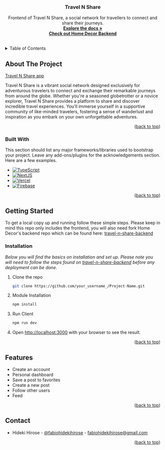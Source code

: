 <a name="readme-top"></a>
<br />

<div align="center">

  <h3 align="center">Travel N Share</h3>

  <p align="center">
   Frontend of Travel N Share, a social network for travellers to connect and share their journeys.
    <br />
    <a href="https://github.com/fabiohidekihirose/travel-n-share-frontend"><strong>Explore the docs »</strong></a>
    <br />
    <a href="https://github.com/fabiohidekihirose/travel-n-share-backend"><strong>Check out Home Decor Backend</strong></a>
    <br />
    <br />
  </p>
</div>

<!-- TABLE OF CONTENTS -->
<details>
  <summary>Table of Contents</summary>
  <ol>
    <li>
      <a href="#about-the-project">About The Project</a>
      <ul>
        <li><a href="#built-with">Built With</a></li>
      </ul>
    </li>
    <li>
      <a href="#getting-started">Getting Started</a>
      <ul>
        <li><a href="#installation">Installation</a></li>
      </ul>
    </li>
    <li><a href="#features">Features</a></li>
    <li><a href="#contact">Contact</a></li>
  </ol>
</details>

## About The Project

[Travel N Share app](https://travel-n-share.vercel.app/)

Travel N Share is a vibrant social network designed exclusively for adventurous travelers to connect and exchange their remarkable journeys from around the globe. Whether you're a seasoned globetrotter or a novice explorer, Travel N Share provides a platform to share and discover incredible travel experiences. You'll immerse yourself in a supportive community of like-minded travelers, fostering a sense of wanderlust and inspiration as you embark on your own unforgettable adventures.

<p align="right">(<a href="#readme-top">back to top</a>)</p>

### Built With

This section should list any major frameworks/libraries used to bootstrap your project. Leave any add-ons/plugins for the acknowledgements section. Here are a few examples.

- [![TypeScript][typescript]][typescript-url]
- [![NextJS][nextjs]][nextjs-url]
- [![Vercel][vercel]][vercel-url]
- [![Firebase][firebase]][firebase-url]

<p align="right">(<a href="#readme-top">back to top</a>)</p>

## Getting Started

To get a local copy up and running follow these simple steps.
Please keep in mind this repo only includes the frontend, you will also need fork Home Decor's backend repo which can be found here:
[travel-n-share-backend](https://github.com/fabiohidekihirose/travel-n-share-backend)

### Installation

_Below you will find the basics on installation and set up._
_Please note you will need to follow the steps found on [travel-n-share-backend](https://github.com/fabiohidekihirose/travel-n-share-backend) before any deployment can be done._

1. Clone the repo
   ```sh
   git clone https://github.com/your_username_/Project-Name.git
   ```
2. Module Installation
   ```sh
   npm install
   ```
3. Run Client
   ```sh
   npm run dev
   ```
4. Open [http://localhost:3000](http://localhost:3000) with your browser to see the result.
<p align="right">(<a href="#readme-top">back to top</a>)</p>

## Features

- Create an account
- Personal dashboard
- Save a post to favorites
- Create a new post
- Follow other users
- Feed

<p align="right">(<a href="#readme-top">back to top</a>)</p>

## Contact

- Hideki Hirose - [@fabiohidekihirose](https://github.com/fabiohidekihirose) - fabiohidekihirose@gmail.com

<p align="right">(<a href="#readme-top">back to top</a>)</p>

[typescript]: https://img.shields.io/badge/TypeScript-007acc?style=for-the-badge&logo=typescript&logoColor=white
[typescript-url]: https://www.typescriptlang.org/
[nextjs]: https://img.shields.io/badge/next.js-000000?style=for-the-badge&logo=nextdotjs&logoColor=white
[nextjs-url]: https://nextjs.org/
[vercel]: https://img.shields.io/badge/vercel-000000?style=for-the-badge&logo=vercel&logoColor=white
[vercel-url]: https://vercel.com
[firebase]: https://img.shields.io/badge/firebase-000000?style=for-the-badge&logo=firebase&logoColor=white
[firebase-url]: https://firebase.google.com/

